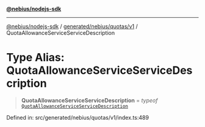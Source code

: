 [**@nebius/nodejs-sdk**](../../../../../README.md)

---

[@nebius/nodejs-sdk](../../../../../README.md) / [generated/nebius/quotas/v1](../README.md) / QuotaAllowanceServiceServiceDescription

# Type Alias: QuotaAllowanceServiceServiceDescription

> **QuotaAllowanceServiceServiceDescription** = _typeof_ [`QuotaAllowanceServiceServiceDescription`](../variables/QuotaAllowanceServiceServiceDescription.md)

Defined in: src/generated/nebius/quotas/v1/index.ts:489
